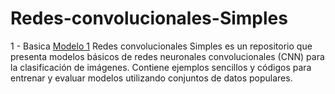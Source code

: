 # Redes-convolucionales-Simples

1 - Basica [Modelo 1](https://github.com/Carlos-dev-G/Redes-convolucional-Simples/blob/main/CNN_Simple.ipynb)
Redes convolucionales Simples es un repositorio que presenta modelos básicos de redes neuronales convolucionales (CNN) para la clasificación de imágenes. Contiene ejemplos sencillos y códigos para entrenar y evaluar modelos utilizando conjuntos de datos populares.
